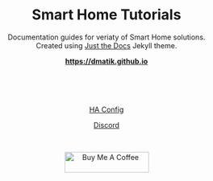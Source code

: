<br><br>
<p align="center">
    <h1 align="center">Smart Home Tutorials</h1>
    <p align="center">
        Documentation guides for veriaty of Smart Home solutions.<br>
        Created using <a href="https://github.com/pmarsceill/just-the-docs">Just the Docs</a> Jekyll theme.
    </p>
    <p align="center"><strong><a href="https://dmatik.github.io">https://dmatik.github.io</a></strong></p>
    <br><br><br>
    <p align="center"><a href="https://github.com/dmatik/homeassistant-config">HA Config</a></p>
    <p align="center"><a href="https://discord.gg/ayZ3Kkg">Discord</a></p>
</p>
<br>
<p align="center"><a href="https://www.buymeacoffee.com/bg7MaEJHc" target="_blank"><img height="41px" width="167px" src="https://cdn.buymeacoffee.com/buttons/default-orange.png" alt="Buy Me A Coffee"></a></p>
